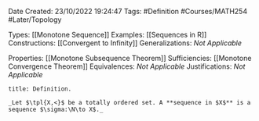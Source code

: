 <div class="topSpace"></div>

Date Created: 23/10/2022 19:24:47
Tags: #Definition #Courses/MATH254 #Later/Topology

Types: [[Monotone Sequence]]
Examples: [[Sequences in R]]
Constructions: [[Convergent to Infinity]]
Generalizations: _Not Applicable_

Properties: [[Monotone Subsequence Theorem]]
Sufficiencies: [[Monotone Convergence Theorem]]
Equivalences: _Not Applicable_
Justifications: _Not Applicable_

``` ad-Definition
title: Definition.

_Let $\tpl{X,<}$ be a totally ordered set. A **sequence in $X$** is a sequence $\sigma:\N\to X$._

```
